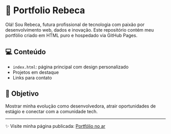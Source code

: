 
# 📂 Portfolio Rebeca

Olá! Sou Rebeca, futura profissional de tecnologia com paixão por desenvolvimento web, dados e inovação. Este repositório contém meu portfólio criado em HTML puro e hospedado via GitHub Pages.

## 💻 Conteúdo

- `index.html`: página principal com design personalizado
- Projetos em destaque
- Links para contato

## 🚀 Objetivo

Mostrar minha evolução como desenvolvedora, atrair oportunidades de estágio e conectar com a comunidade tech.

---
✨ Visite minha página publicada: [Portfólio no ar](https://rebecafreire.github.io/Portfolio-Rebeca/)
